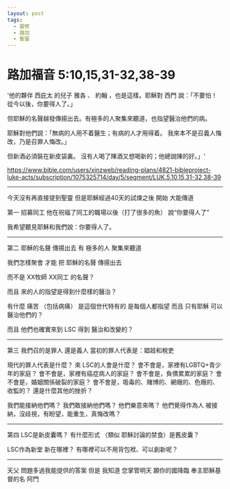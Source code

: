 ```yaml
---
layout: post
tags:
  - 靈修
  - 路加
  - 聖靈
---
```


# 路加福音 5:10,15,31-32,38-39

'他的夥伴 西庇太 的兒子 雅各 、 約翰 ，也是這樣。耶穌對 西門 說：「不要怕！從今以後，你要得人了。」 

但耶穌的名聲越發傳揚出去。有極多的人聚集來聽道，也指望醫治他們的病。 

耶穌對他們說：「無病的人用不着醫生；有病的人才用得着。 我來本不是召義人悔改，乃是召罪人悔改。」 

但新酒必須裝在新皮袋裏。 沒有人喝了陳酒又想喝新的；他總說陳的好。」'

https://www.bible.com/users/xinzweb/reading-plans/4821-bibleproject-luke-acts/subscription/1075325714/day/5/segment/LUK.5.10,15,31-32,38-39

---

今天沒有再直接提到聖靈
但是耶穌經過40天的試煉之後
開始 大能傳道

第一 招募同工
他在祝福了同工的職場以後（打了很多的魚） 說“你要得人了”

我希望聽見耶穌和我們說：你要得人了。

---

第二 耶穌的名聲 傳揚出去
有 極多的人 聚集來聽道

我們怎樣聚會
才能 把 耶穌的名聲 傳揚出去

而不是 XX牧師 XX同工 的名聲？

而且 來的人的指望是得到什麼樣的醫治？

有什麼 痛苦 （包括病痛）
是這個世代特有的
是每個人都指望
而且 只有耶穌 可以醫治他們的？

而且 他們也確實來到 LSC
得到 醫治和改變的？

---

第三 我們召的是罪人 還是義人
當初的罪人代表是：娼妓和稅吏

現代的罪人代表是什麼？
來 LSC的人會是什麼？
會不會是，家裡有LGBTQ+青少年的家庭？
會不會是，家裡有癌症病人的家庭？
會不會是，負債累累的家庭？
會不會是，婚姻關係破裂的家庭？
會不會是，吸毒的、賭博的、網癮的、色癮的、收監的？
還是什麼其他的挫折？

我們能接納他們嗎？
我們敢接納他們嗎？
他們樂意來嗎？
他們覺得作為人 被接納，沒歧視，有盼望，能重生，真悔改嗎？

---

第四 LSC是新皮囊嗎？
有什麼形式 （類似 耶穌討論的禁食）是舊皮囊？

LSC作為新堂 新在哪裡？
有哪裡可以不用背包袱、可以創新呢？

---

天父 問題多過我能提供的答案
但是 我知道 您掌管明天
願你的國降臨 奉主耶穌基督的名 阿門